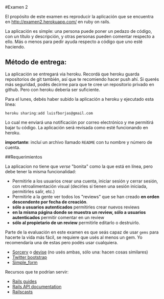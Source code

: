 #Examen 2

El propósito de este examen es reproducir la aplicación que se encuentra en <http://examen2.herokuapp.com/> en ruby on rails.

La aplicación es simple: una persona puede poner un pedazo de código, con un título y descripción, y otras personas pueden comentar respecto a ello. Más o menos para pedir ayuda respecto a código que uno esté haciendo.

## Método de entrega:

La aplicación se entregará via heroku. Recordá que heroku guarda repositorios de git también, así que te recomiendo hacer push ahí. Si querés más seguridad, podés decirme para que te cree un repositorio privado en github. Pero con heroku debería ser suficiente.

Para el lunes, debés haber subido la aplicación a heroku y ejecutado esta línea:

    heroku sharing:add luisfborjas@gmail.com
    
Lo cual me enviará una notificación por correo electrónico y me permitirá bajar tu código. La aplicación será revisada como esté funcionando en heroku.

__importante__: incluí un archivo llamado `README` con tu nombre y número de cuenta.

##Requerimientos

La aplicacion no tiene que _verse_ "bonita" como la que está en línea, pero debe tener la misma funcionalidad:

* Permitirle a los usuarios crear una cuenta, iniciar sesión y cerrar sesión, con retroalimentación visual (decirles si tienen una sesión iniciada, permitirles salir, etc.)
* Permitirle a la gente ver todos los "reviews" que se han creado __en orden descendente por fecha de creación__.
* __sólo a usuarios autenticados__ permitirles crear nuevos reviews 
* __en la misma página donde se muestra un review, sólo a usuarios autenticados__ permitir comentar en un review
* __sólo al propietario de un review__ permitirle editarlo o destruirlo.


Parte de la evaluación en este examen es que seás capaz de usar `gems` para hacerte la vida más fácil, se requiere que usés al menos un gem. Yo recomendaría una de estas pero podés usar cualquiera. 

* [Sorcery](https://github.com/NoamB/sorcery) o [devise](https://github.com/plataformatec/devise) (no usés ambas, sólo una: hacen cosas similares)
* [Twitter bootstrap](https://github.com/seyhunak/twitter-bootstrap-rails)
* [Simple_form](http://github.com/plataformatec/simple_form)

Recursos que te podrían servir:

* [Rails guides](http://guides.rubyonrails.org/)
* [Rails API documentation](http://api.rubyonrails.org/)
* [Railscasts](http://railscasts.com/)

